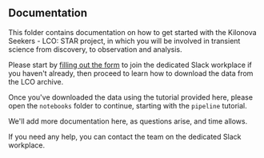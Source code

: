 ## Documentation

This folder contains documentation on how to get started with the Kilonova Seekers - LCO: STAR project, in which you will be involved in transient science from discovery, to observation and analysis. 

Please start by [filling out the form](https://forms.gle/rdGiCQMiQ28w1kZp9) to join the dedicated Slack workplace if you haven't already, then proceed to learn how to download the data from the LCO archive.

Once you've downloaded the data using the tutorial provided here, please open the `notebooks` folder to continue, starting with the `pipeline` tutorial.

We'll add more documentation here, as questions arise, and time allows.

If you need any help, you can contact the team on the dedicated Slack workplace.

